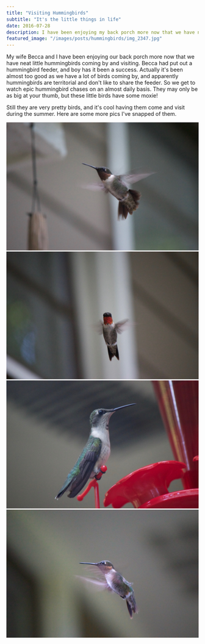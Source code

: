 ```yaml
---
title: "Visiting Hummingbirds"
subtitle: "It's the little things in life"
date: 2016-07-28
description: I have been enjoying my back porch more now that we have neat little hummingbirds coming by and visiting.
featured_image: "/images/posts/hummingbirds/img_2347.jpg"
---
```


My wife Becca and I have been enjoying our back porch more now that we have neat little hummingbirds coming by and visiting. Becca had put out a hummingbird feeder, and boy has it been a success. Actually it's been almost too good as we have a lot of birds coming by, and apparently hummingbirds are territorial and don't like to share the feeder. So we get to watch epic hummingbird chases on an almost daily basis. They may only be as big at your thumb, but these little birds have some moxie!

Still they are very pretty birds, and it's cool having them come and visit during the summer. Here are some more pics I've snapped of them.

<div class="gallery" data-columns="1">
	<img src="/images/posts/hummingbirds/img_2341.jpg">
	<img src="/images/posts/hummingbirds/img_2344.jpg">
	<img src="/images/posts/hummingbirds/img_2347.jpg">
	<img src="/images/posts/hummingbirds/img_2355.jpg">
</div>
